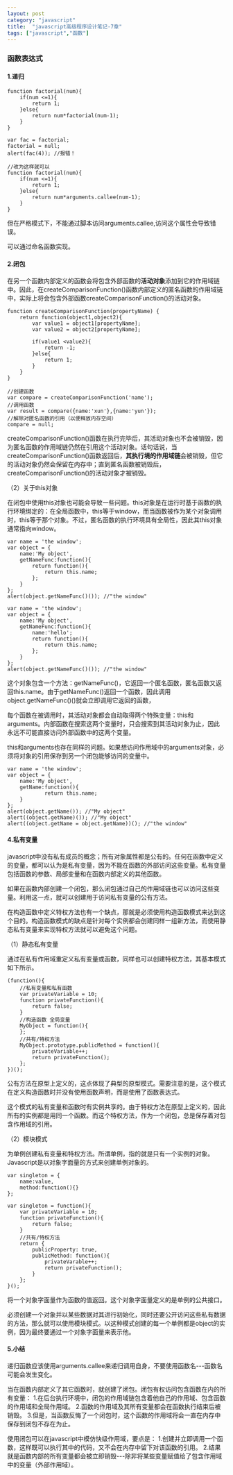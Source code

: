 ```yaml
---
layout: post
category: "javascript"
title:  "javascript高级程序设计笔记-7章"
tags: ["javascript","函数"]
---
```



### 函数表达式

#### 1.递归

	function factorial(num){
		if(num <=1){
			return 1;
		}else{
			return num*factorial(num-1);
		}
	}

	var fac = factorial;
	factorial = null;
	alert(fac(4)); //报错！
			
	//改为这样就可以		
	function factorial(num){
		if(num <=1){
			return 1;
		}else{
			return num*arguments.callee(num-1);
		}
	}

但在严格模式下，不能通过脚本访问arguments.callee,访问这个属性会导致错误。

可以通过命名函数实现。

#### 2.闭包

在另一个函数内部定义的函数会将包含外部函数的**活动对象**添加到它的作用域链中。因此，在createComparisonFunction()函数内部定义的匿名函数的作用域链中，实际上将会包含外部函数createComparisonFunction()的活动对象。
	
	function createComparisonFunction(propertyName) {
		return function(object1,object2){
			var value1 = object1[propertyName];
			var value2 = object2[propertyName];

			if(value1 <value2){
				return -1;
			}else{
				return 1;
			}
		}
	}

	//创建函数
	var compare = createComparisonFunction('name');
	//调用函数
	var result = compare({name:'xun'},{name:'yun'});
	//解除对匿名函数的引用（以便释放内存空间）
	compare = null;

createComparisonFunction()函数在执行完毕后，其活动对象也不会被销毁，因为匿名函数的作用域链仍然在引用这个活动对象。话句话说，当createComparisonFunction()函数返回后，**其执行境的作用域链**会被销毁，但它的活动对象仍然会保留在内存中；直到匿名函数被销毁后，createComparisonFunction()的活动对象才被销毁。

（2）关于this对象

在闭包中使用this对象也可能会导致一些问题。this对象是在运行时基于函数的执行环境绑定的：在全局函数中，this等于window，而当函数被作为某个对象调用时，this等于那个对象。不过，匿名函数的执行环境具有全局性，因此其this对象通常指向window。

	var name = 'the window';
	var object = {
		name:'My object',
		getNameFunc:function(){
			return function(){
				return this.name;
			};
		}
	};
	alert(object.getNameFunc()()); //"the window"

	var name = 'the window';
	var object = {
		name:'My object',
		getNameFunc:function(){
			name:'hello';
			return function(){
				return this.name;
			};
		}
	};
	alert(object.getNameFunc()()); //"the window"

这个对象包含一个方法：getNameFunc()，它返回一个匿名函数，匿名函数又返回this.name。由于getNameFunc()返回一个函数，因此调用object.getNameFunc()()就会立即调用它返回的函数，

每个函数在被调用时，其活动对象都会自动取得两个特殊变量：this和arguments。内部函数在搜索这两个变量时，只会搜索到其活动对象为止，因此永远不可能直接访问外部函数中的这两个变量。

this和arguments也存在同样的问题。如果想访问作用域中的arguments对象，必须将对象的引用保存到另一个闭包能够访问的变量中。

	var name = 'the window';
	var object = {
		name:'My object',
		getName:function(){
				return this.name;
		}
	};
	alert(object.getName()); //"My object"
	alert((object.getName)()); //"My object"
	alert((object.getName = object.getName))(); //"the window"

#### 4.私有变量
javascript中没有私有成员的概念；所有对象属性都是公有的。任何在函数中定义的变量，都可以认为是私有变量，因为不能在函数的外部访问这些变量。私有变量包括函数的参数、局部变量和在函数内部定义的其他函数。

如果在函数内部创建一个闭包，那么闭包通过自己的作用域链也可以访问这些变量。利用这一点，就可以创建用于访问私有变量的公有方法。

在构造函数中定义特权方法也有一个缺点，那就是必须使用构造函数模式来达到这个目的。构造函数模式的缺点是针对每个实例都会创建同样一组新方法，而使用静态私有变量来实现特权方法就可以避免这个问题。

（1）静态私有变量

通过在私有作用域重定义私有变量或函数，同样也可以创建特权方法，其基本模式如下所示。

	(function(){
		//私有变量和私有函数
		var privateVariable = 10;
		function privateFunction(){
			return false;
		}
		//构造函数 全局变量
		MyObject = function(){
		};
		//共有/特权方法
		MyObject.prototype.publicMethod = function(){
			privateVariable++;
			return privateFunction();
		};
	})();

公有方法在原型上定义的，这点体现了典型的原型模式。需要注意的是，这个模式在定义构造函数时并没有使用函数声明，而是使用了函数表达式。

这个模式的私有变量和函数时有实例共享的。由于特权方法在原型上定义的，因此所有的实例都是用同一个函数。而这个特权方法，作为一个闭包，总是保存着对包含作用域的引用。

（2）模块模式

为单例创建私有变量和特权方法。所谓单例，指的就是只有一个实例的对象。Javascript是以对象字面量的方式来创建单例对象的。

	var singleton = {
		name:value,
		method:function(){}
	};

	var singleton = function(){
		var privateVariable = 10;
		function privateFunction(){
			return false;
		}
		//共有/特权方法
		return {
			publicProperty: true,
			publicMethod: function(){
				privateVarable++;
				return privateFunction();
			}
		};
	}();

将一个对象字面量作为函数的值返回。这个对象字面量定义的是单例的公共接口。

必须创建一个对象并以某些数据对其进行初始化，同时还要公开访问这些私有数据的方法，那么就可以使用模块模式。以这种模式创建的每一个单例都是object的实例，因为最终要通过一个对象字面量来表示他。

#### 5.小结

递归函数应该使用arguments.callee来递归调用自身，不要使用函数名---函数名可能会发生变化。

当在函数内部定义了其它函数时，就创建了闭包。闭包有权访问包含函数在内的所有变量：
1.在后台执行环境中，闭包的作用域链包含着他自己的作用域、包含函数的作用域和全局作用域。
2.函数的作用域及其所有变量都会在函数执行结束后被销毁。
3.但是，当函数反悔了一个闭包时，这个函数的作用域将会一直在内存中保存到闭包不存在为止。

使用闭包可以在javascript中模仿快级作用域，要点是：
1.创建并立即调用一个函数，这样既可以执行其中的代码，又不会在内存中留下对该函数的引用。
2.结果就是函数内部的所有变量都会被立即销毁---除非将某些变量赋值给了包含作用域中的变量（外部作用域）。

